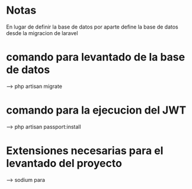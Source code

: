 # Notas

En lugar de definir la base de datos por aparte define la base de datos desde la migracion de laravel

# comando para levantado de la base de datos

--> php artisan migrate

# comando para la ejecucion del JWT

--> php artisan passport:install

# Extensiones necesarias para el levantado del proyecto

--> sodium para
